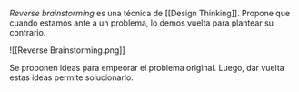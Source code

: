 *Reverse brainstorming* es una técnica de [[Design Thinking]]. Propone que cuando estamos ante a un problema, lo demos vuelta para plantear su contrario. 

![[Reverse Brainstorming.png]]

Se proponen ideas para empeorar el problema original. Luego, dar vuelta estas ideas permite solucionarlo.
